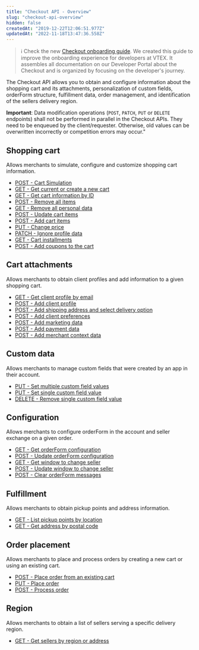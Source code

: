 ```yaml
---
title: "Checkout API - Overview"
slug: "checkout-api-overview"
hidden: false
createdAt: "2019-12-22T12:06:51.977Z"
updatedAt: "2022-11-18T13:47:36.558Z"
---
```

> ℹ️️ Check the new [Checkout onboarding guide](https://developers.vtex.com/vtex-rest-api/docs/checkout-overview). We created this guide to improve the onboarding experience for developers at VTEX. It assembles all documentation on our Developer Portal about the Checkout and is organized by focusing on the developer's journey.

The Checkout API allows you to obtain and configure information about the shopping cart and its attachments, personalization of custom fields, orderForm structure, fulfillment data, order management, and identification of the sellers delivery region.

**Important**: Data modification operations (`POST`, `PATCH`, `PUT` or `DELETE` endpoints) shall not be performed in parallel in the Checkout APIs. They need to be enqueued by the client/requester. Otherwise, old values ​​can be overwritten incorrectly or competition errors may occur."

## Shopping cart

Allows merchants to simulate, configure and customize shopping cart information.

- [POST - Cart Simulation](https://developers.vtex.com/vtex-rest-api/reference/cartsimulation)
- [GET - Get current or create a new cart](https://developers.vtex.com/docs/api-reference/checkout-api#get-/api/checkout/pub/orderForm)
- [GET - Get cart information by ID](https://developers.vtex.com/vtex-rest-api/reference/getcartinformationbyid)
- [POST - Remove all items](https://developers.vtex.com/vtex-rest-api/reference/removeallitems)
- [GET - Remove all personal data](https://developers.vtex.com/vtex-rest-api/reference/removeallpersonaldata)
- [POST - Update cart items](https://developers.vtex.com/vtex-rest-api/reference/itemsupdate)
- [POST - Add cart items](https://developers.vtex.com/vtex-rest-api/reference/items)
- [PUT - Change price](https://developers.vtex.com/vtex-rest-api/reference/pricechange)
- [PATCH - Ignore profile data](https://developers.vtex.com/vtex-rest-api/reference/ignoreprofiledata)
- [GET - Cart installments](https://developers.vtex.com/vtex-rest-api/reference/getcartinstallments)
- [POST - Add coupons to the cart](https://developers.vtex.com/vtex-rest-api/reference/addcoupons)


## Cart attachments

Allows merchants to obtain client profiles and add information to a given shopping cart.

- [GET - Get client profile by email](https://developers.vtex.com/vtex-rest-api/reference/getclientprofilebyemail)
- [POST - Add client profile](https://developers.vtex.com/vtex-rest-api/reference/addclientprofile)
- [POST - Add shipping address and select delivery option](https://developers.vtex.com/vtex-rest-api/reference/addshippingaddress)
- [POST - Add client preferences](https://developers.vtex.com/vtex-rest-api/reference/addclientpreferences)
- [POST - Add marketing data](https://developers.vtex.com/vtex-rest-api/reference/addmarketingdata)
- [POST - Add payment data](https://developers.vtex.com/vtex-rest-api/reference/addpaymentdata)
- [POST - Add merchant context data](https://developers.vtex.com/vtex-rest-api/reference/addmerchantcontextdata)


## Custom data

Allows merchants to manage custom fields that were created by an app in their account.

- [PUT - Set multiple custom field values](https://developers.vtex.com/vtex-rest-api/reference/setmultiplecustomfieldvalues)
- [PUT - Set single custom field value](https://developers.vtex.com/vtex-rest-api/reference/setsinglecustomfieldvalue)
- [DELETE - Remove single custom field value](https://developers.vtex.com/vtex-rest-api/reference/removesinglecustomfieldvalue)


## Configuration

Allows merchants to configure orderForm in the account and seller exchange on a given order.

- [GET - Get orderForm configuration](https://developers.vtex.com/vtex-rest-api/reference/getorderformconfiguration)
- [POST - Update orderForm configuration](https://developers.vtex.com/vtex-rest-api/reference/updateorderformconfiguration)
- [GET - Get window to change seller](https://developers.vtex.com/vtex-rest-api/reference/getwindowtochangeseller)
- [POST - Update window to change seller](https://developers.vtex.com/vtex-rest-api/reference/updatewindowtochangeseller)
- [POST - Clear orderForm messages](https://developers.vtex.com/vtex-rest-api/reference/clearorderformmessages)


## Fulfillment

Allows merchants to obtain pickup points and address information.

- [GET - List pickup points by location](https://developers.vtex.com/vtex-rest-api/reference/listpickupppointsbylocation)
- [GET - Get address by postal code](https://developers.vtex.com/vtex-rest-api/reference/getaddressbypostalcode)


## Order placement

Allows merchants to place and process orders by creating a new cart or using an existing cart.

- [POST - Place order from an existing cart](https://developers.vtex.com/vtex-rest-api/reference/placeorderfromexistingorderform)
- [PUT - Place order](https://developers.vtex.com/vtex-rest-api/reference/placeorder)
- [POST - Process order](https://developers.vtex.com/vtex-rest-api/reference/processorder)


## Region

Allows merchants to obtain a list of sellers serving a specific delivery region.

- [GET - Get sellers by region or address](https://developers.vtex.com/docs/api-reference/checkout-api#get-/api/checkout/pub/regions/-regionId-)

